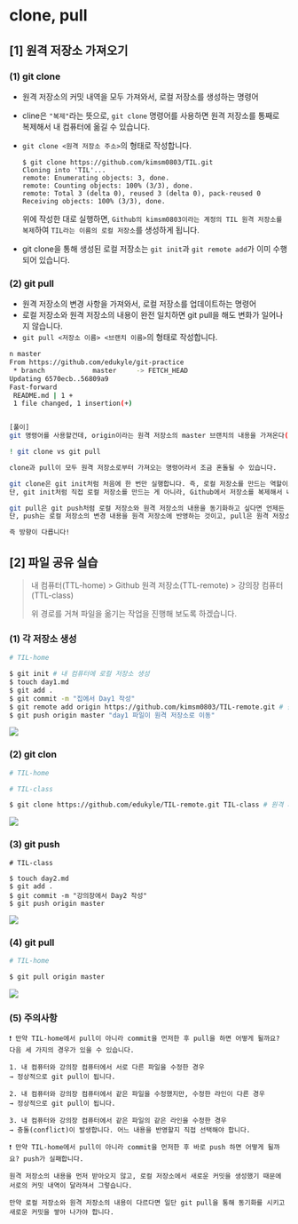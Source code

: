 # clone, pull



## [1] 원격 저장소 가져오기



### (1) git clone

- 원격 저장소의 커밋 내역을 모두 가져와서, 로컬 저장소를 생성하는 명령어

- cline은 `"복제"`라는 뜻으로, `git clone` 명령어를 사용하면 원격 저장소를 통째로 복제해서 내 컴퓨터에 옮길 수 있습니다.

- `git clone <원격 저장소 주소>`의 형태로 작성합니다.

  ```
  $ git clone https://github.com/kimsm0803/TIL.git
  Cloning into 'TIL'...
  remote: Enumerating objects: 3, done.
  remote: Counting objects: 100% (3/3), done.
  remote: Total 3 (delta 0), reused 3 (delta 0), pack-reused 0
  Receiving objects: 100% (3/3), done.
  ```

  위에 작성한 대로 실행하면, `Github의 kimsm0803이라는 계정의 TIL 원격 저장소를 복제`하여 `TIL라는 이름의 로컬 저장소`를 생성하게 됩니다.

- git clone을 통해 생성된 로컬 저장소는 `git init`과 `git remote add`가 이미 수행되어 있습니다.



### (2) git pull

- 원격 저장소의 변경 사항을 가져와서, 로컬 저장소를 업데이트하는 명령어
- 로컬 저장소와 원격 저장소의 내용이 완전 일치하면 git pull을 해도 변화가 일어나지 않습니다.
- `git pull <저장소 이름> <브랜치 이름>`의 형태로 작성합니다.

```bash
n master
From https://github.com/edukyle/git-practice
 * branch            master     -> FETCH_HEAD
Updating 6570ecb..56809a9
Fast-forward
 README.md | 1 +
 1 file changed, 1 insertion(+)


[풀이]
git 명령어를 사용할건데, origin이라는 원격 저장소의 master 브랜치의 내용을 가져온다(pull).
```

```bash
! git clone vs git pull

clone과 pull이 모두 원격 저장소로부터 가져오는 명령어라서 조금 혼돌될 수 있습니다.

git clone은 git init처럼 처음에 한 번만 실행합니다. 즉, 로컬 저장소를 만드는 역할이죠.
단, git init처럼 직접 로컬 저장소를 만드는 게 아니라, Github에서 저장소를 복제해서 내 컴퓨터에 똑같은 복제본을 만든다는 차이가 있습니다.

git pull은 git push처럼 로컬 저장소와 원격 저장소의 내용을 동기화하고 싶다면 언제든 사용합니다.
단, push는 로컬 저장소의 변경 내용을 원격 저장소에 반영하는 것이고, pull은 원격 저장소의 변경 내용을 로컬 저장소에 반영하는 것입니다.

즉 방향이 다릅니다!
```



## [2] 파일 공유 실습

> 내 컴퓨터(TTL-home) > Github 원격 저장소(TTL-remote) > 강의장 컴퓨터(TTL-class)
>
> 위 경로를 거쳐 파일을 옮기는 작업을 진행해 보도록 하겠습니다.

### (1) 각 저장소 생성

```bash
# TIL-home

$ git init # 내 컴퓨터에 로컬 저장소 생성
$ touch day1.md
$ git add .
$ git commit -m "집에서 Day1 작성"
$ git remote add origin https://github.com/kimsm0803/TIL-remote.git # 원격 저장소를 등록
$ git push origin master "day1 파일이 원격 저장소로 이동"
```

![](https://hphk.notion.site/image/https%3A%2F%2Fs3-us-west-2.amazonaws.com%2Fsecure.notion-static.com%2F2b2cb06c-f92a-4688-928c-a0253074c18c%2FUntitled.png?table=block&id=ee5a4c6a-6bab-424b-964e-5b48af82cffd&spaceId=daa2d103-3ecd-4519-8c30-4f55e74c7ef4&width=1600&userId=&cache=v2)



### (2) git clon

```bash
# TIL-home

# TIL-class

$ git clone https://github.com/edukyle/TIL-remote.git TIL-class # 원격 저장소를 가져와 강의장 컴퓨터 로컬 저장소를 업데이트
```

![](https://hphk.notion.site/image/https%3A%2F%2Fs3-us-west-2.amazonaws.com%2Fsecure.notion-static.com%2F132461a5-d490-4417-b8e4-11d82d1a0252%2FUntitled.png?table=block&id=f8f73ffa-c13a-42a9-b54e-21f7ed3769e5&spaceId=daa2d103-3ecd-4519-8c30-4f55e74c7ef4&width=1600&userId=&cache=v2)



### (3) git push

```
# TIL-class

$ touch day2.md
$ git add .
$ git commit -m "강의장에서 Day2 작성"
$ git push origin master
```

![](https://hphk.notion.site/image/https%3A%2F%2Fs3-us-west-2.amazonaws.com%2Fsecure.notion-static.com%2F13e9eb36-2521-41d1-9b7a-181204c8983b%2FUntitled.png?table=block&id=a042691b-942e-4487-bd9d-9bbe074f87ca&spaceId=daa2d103-3ecd-4519-8c30-4f55e74c7ef4&width=1600&userId=&cache=v2)



### (4) git pull

```bash
# TIL-home

$ git pull origin master
```

![](https://hphk.notion.site/image/https%3A%2F%2Fs3-us-west-2.amazonaws.com%2Fsecure.notion-static.com%2F0ec0a1de-5218-428b-b6e7-24d9221eb1fd%2FUntitled.png?table=block&id=c136b2a1-d6d6-4506-9d6b-eca13613c388&spaceId=daa2d103-3ecd-4519-8c30-4f55e74c7ef4&width=1600&userId=&cache=v2)



### (5) 주의사항

```
❗ 만약 TIL-home에서 pull이 아니라 commit을 먼저한 후 pull을 하면 어떻게 될까요? 다음 세 가지의 경우가 있을 수 있습니다.

1. 내 컴퓨터와 강의장 컴퓨터에서 서로 다른 파일을 수정한 경우
→ 정상적으로 git pull이 됩니다.

2. 내 컴퓨터와 강의장 컴퓨터에서 같은 파일을 수정했지만, 수정한 라인이 다른 경우
→ 정상적으로 git pull이 됩니다.

3. 내 컴퓨터와 강의장 컴퓨터에서 같은 파일의 같은 라인을 수정한 경우
→ 충돌(conflict)이 발생합니다. 어느 내용을 반영할지 직접 선택해야 합니다.
```

```
❗ 만약 TIL-home에서 pull이 아니라 commit을 먼저한 후 바로 push 하면 어떻게 될까요? push가 실패합니다.

원격 저장소의 내용을 먼저 받아오지 않고, 로컬 저장소에서 새로운 커밋을 생성했기 때문에 서로의 커밋 내역이 달라져서 그렇습니다.

만약 로컬 저장소와 원격 저장소의 내용이 다르다면 일단 git pull을 통해 동기화를 시키고 새로운 커밋을 쌓아 나가야 합니다.
```

